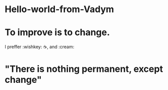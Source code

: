 # Hello-world-from-Vadym
# To improve is to change.
I preffer :wishkey: ☕, and :cream:
# "There is nothing permanent, except change"
